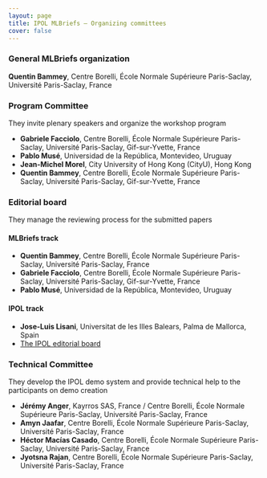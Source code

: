 ```yaml
---
layout: page
title: IPOL MLBriefs — Organizing committees
cover: false
---
```


### General MLBriefs organization
**Quentin Bammey**, Centre Borelli, École Normale Supérieure Paris-Saclay, Université Paris-Saclay, France 

### Program Committee
They invite plenary speakers and organize the workshop program
* **Gabriele Facciolo**, Centre Borelli, École Normale Supérieure Paris-Saclay, Université Paris-Saclay, Gif-sur-Yvette, France
* **Pablo Musé**, Universidad de la República, Montevideo, Uruguay
* **Jean-Michel Morel**, City University of Hong Kong (CityU), Hong Kong
* **Quentin Bammey**, Centre Borelli, École Normale Supérieure Paris-Saclay, Université Paris-Saclay, Gif-sur-Yvette, France

### Editorial board
They manage the reviewing process for the submitted papers

#### MLBriefs track
* **Quentin Bammey**, Centre Borelli, École Normale Supérieure Paris-Saclay, Université Paris-Saclay, France
* **Gabriele Facciolo**, Centre Borelli, École Normale Supérieure Paris-Saclay, Université Paris-Saclay, Gif-sur-Yvette, France
* **Pablo Musé**, Universidad de la República, Montevideo, Uruguay

#### IPOL track
* **Jose-Luis Lisani**, Universitat de les Illes Balears, Palma de Mallorca, Spain
* [The IPOL editorial board](http://www.ipol.im/meta/board/)

### Technical Committee
They develop the IPOL demo system and provide technical help to the participants on demo creation
* **Jérémy Anger**, Kayrros SAS, France / Centre Borelli, École Normale Supérieure Paris-Saclay, Université Paris-Saclay, France
* **Amyn Jaafar**, Centre Borelli, École Normale Supérieure Paris-Saclay, Université Paris-Saclay, France
* **Héctor Macías Casado**, Centre Borelli, École Normale Supérieure Paris-Saclay, Université Paris-Saclay, France
* **Jyotsna Rajan**, Centre Borelli, École Normale Supérieure Paris-Saclay, Université Paris-Saclay, France
